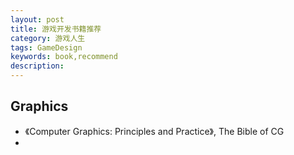 ```yaml
---
layout: post
title: 游戏开发书籍推荐
category: 游戏人生
tags: GameDesign
keywords: book,recommend
description: 
---
```


## Graphics

* 《Computer Graphics: Principles and Practice》, The Bible of CG
*  